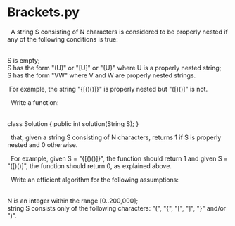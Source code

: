 # Brackets.py


&nbsp; A string S consisting of N characters is considered to be properly nested if any of the following conditions is true:

   &nbsp; <br />      S is empty;
  &nbsp;  <br />      S has the form "(U)" or "[U]" or "{U}" where U is a properly nested string;
  &nbsp;   <br />    S has the form "VW" where V and W are properly nested strings.

&nbsp;For example, the string "{[()()]}" is properly nested but "([)()]" is not.

&nbsp; Write a function:

  &nbsp; <br />   class Solution { public int solution(String S); }

&nbsp; that, given a string S consisting of N characters, returns 1 if S is properly nested and 0 otherwise.

&nbsp; For example, given S = "{[()()]}", the function should return 1 and given S = "([)()]", the function should return 0, as explained above.

&nbsp; Write an efficient algorithm for the following assumptions:

  &nbsp; <br />      N is an integer within the range [0..200,000];
    &nbsp; <br />    string S consists only of the following characters: "(", "{", "[", "]", "}" and/or ")".

